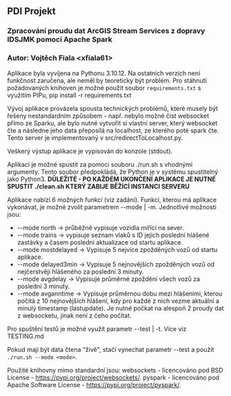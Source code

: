 ## PDI Projekt
### Zpracování proudu dat ArcGIS Stream Services z dopravy IDSJMK pomocí Apache Spark
### Autor: Vojtěch Fiala \<xfiala61\>

Aplikace byla vyvíjena na Pythonu 3.10.12. Na ostatních verzích není funkčnost zaručena, ale neměl by teoreticky být problém.
Pro stáhnutí požadovaných knihoven je možné použít soubor `requirements.txt` s využitím PIPu, pip install -r requirements.txt

Vývoj aplikace provázela spousta technických problémů, které musely být řešeny nestandardním způsobem - např. nebylo možné číst websocket přímo ze Sparku,
ale bylo nutné vytvořit si vlastní server, který websocket čte a následne jeho data přeposílá na localhost, ze kterého poté spark čte.
Tento server je implementovaný v src/redirectToLocalhost.py.

Veškerý výstup aplikace je vypisován do konzole (stdout).

Aplikaci je možné spustit za pomoci souboru ./run.sh s vhodnými argumenty. Tento soubor předpokládá, že Python je v systému spustitelný jako Python3.
**DŮLEŽITÉ - PO KAŽDÉM UKONČENÍ APLIKACE JE NUTNÉ SPUSTIT ./clean.sh KTERÝ ZABIJE BĚŽÍCÍ INSTANCI SERVERU**

Aplikace nabízí 6 možných funkcí (viz zadání). Funkci, kterou má aplikace vykonávat, je možné zvolit parametrem --mode | -m.
Jednotlivé možnosti jsou:

* --mode north -> průběžně vypisuje vozidla mířící na sever.
* --mode trains -> vypisuje seznam vlaků s ID jejich poslední hlášené zastávky a časem poslední aktualizace od startu aplikace.
* --mode mostdelayed -> Vypisuje 5 nejvíce zpožděných vozů od startu aplikace.
* --mode delayed3min -> Vypisuje 5 nejnovějších zpožděných vozů od nejčerstvěji hlášeného za poslední 3 minuty.
* --mode avgdelay -> Vypisuje průměrné zpoždění všech vozů za poslední 3 minuty.
* --mode avganntime -> Vypisuje průměrnou dobu mezi hlášeními, kterou počítá z 10 nejnovějších hlášení, kdy pro každé z nich vezme aktuální a minulý timestamp (lastupdate). Je nutné počkat na alespoň 2 proudy dat z websocketu, jinak není z čeho počítat.

Pro spuštění testů je možné využít parametr --test | -t. Více viz TESTING.md

Pokud mají být data čtena "živě", stačí vynechat parametr --test a použít `./run.sh --mode <mode>`.

Použité knihovny mimo standardní jsou:
websockets - licencováno pod BSD License - https://pypi.org/project/websockets/.
pyspark - licencováno pod Apache Software License - https://pypi.org/project/pyspark/.
